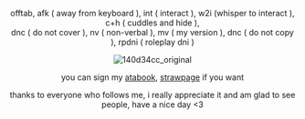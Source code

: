 <div align="center">

offtab, afk ( away from keyboard ), int ( interact ), w2i (whisper to interact ), c+h ( cuddles and hide ),<br/> dnc ( do not cover ), nv ( non-verbal ), mv ( my version ), dnc ( do not copy ), rpdni ( roleplay dni )

![140d34cc_original](https://github.com/user-attachments/assets/05afb83f-cc81-495b-a20b-ab2596b0560a)<br/>

you can sign my [atabook](https://astariomaggelen.atabook.org/), [strawpage](https://astariomaggelen.straw.page/) if you want

thanks to everyone who follows me, i really appreciate it and am glad to see people, have a nice day <3
